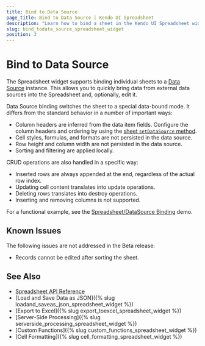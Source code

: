 ```yaml
---
title: Bind to Data Source
page_title: Bind to Data Source | Kendo UI Spreadsheet
description: "Learn how to bind a sheet in the Kendo UI Spreadsheet widget to a Data Source."
slug: bind_todata_source_spreadsheet_widget
position: 3
---
```


# Bind to Data Source

The Spreadsheet widget supports binding individual sheets to a [Data Source](/framework/datasource/overview) instance. This allows you to quickly bring data from external data sources into the Spreadsheet and, optionally, edit it.

Data Source binding switches the sheet to a special data-bound mode. It differs from the standard behavior in a number of important ways:

* Column headers are inferred from the data item fields. Configure the column headers and ordering by using the [sheet `setDataSource` method](/api/javascript/spreadsheet/sheet#methods-setDataSource).
* Cell styles, formulas, and formats are not persisted in the data source.
* Row height and column width are not persisted in the data source.
* Sorting and filtering are applied locally.

CRUD operations are also handled in a specific way:

* Inserted rows are always appended at the end, regardless of the actual row index.
* Updating cell content translates into update operations.
* Deleting rows translates into destroy operations.
* Inserting and removing columns is not supported.

For a functional example, see the [Spreadsheet/DataSource Binding](http://demos.telerik.com/kendo-ui/spreadsheet/datasource) demo.

## Known Issues

The following issues are not addressed in the Beta release:

* Records cannot be edited after sorting the sheet.

## See Also

* [Spreadsheet API Reference](/api/javascript/ui/spreadsheet)
* [Load and Save Data as JSON]({% slug loadand_saveas_json_spreadsheet_widget %})
* [Export to Excel]({% slug export_toexcel_spreadsheet_widget %})
* [Server-Side Processing]({% slug serverside_processing_spreadsheet_widget %})
* [Custom Functions]({% slug custom_functions_spreadsheet_widget %})
* [Cell Formatting]({% slug cell_formatting_spreadsheet_widget %})
